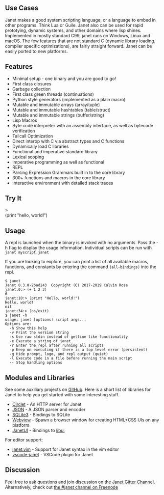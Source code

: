 ## Use Cases

Janet makes a good system scripting language, or a language to embed in other programs. Think Lua or Guile. Janet also can be used for rapid prototying, dynamic systems, and other domains
where lisp shines. Implemented in mostly standard C99, janet runs on Windows, Linux and macOS.
The few features that are not standard C (dynamic library loading, compiler specific optimizations),
are fairly straight forward. Janet can be easily ported to new platforms.

## Features

* Minimal setup - one binary and you are good to go!
* First class closures
* Garbage collection
* First class green threads (continuations)
* Python style generators (implemented as a plain macro)
* Mutable and immutable arrays (array/tuple)
* Mutable and immutable hashtables (table/struct)
* Mutable and immutable strings (buffer/string)
* Lisp Macros
* Byte code interpreter with an assembly interface, as well as bytecode verification
* Tailcall Optimization
* Direct interop with C via abstract types and C functions
* Dynamically load C libraries
* Functional and imperative standard library
* Lexical scoping
* Imperative programming as well as functional
* REPL
* Parsing Expression Grammars built in to the core library
* 300+ functions and macros in the core library
* Interactive environment with detailed stack traces

## Try It
<div id="replblock">
<div id="replterm">

</div>
<div id="replinbar">
  <span id="replprompt">&gt;</span><div contenteditable="true" id="replin">(print "hello, world!")</div>
</div>
</div>

## Usage

A repl is launched when the binary is invoked with no arguments. Pass the -h flag
to display the usage information. Individual scripts can be run with `janet myscript.janet`

If you are looking to explore, you can print a list of all available macros, functions, and constants
by entering the command `(all-bindings)` into the repl.

```
$ janet
Janet 0.3.0-2bad243  Copyright (C) 2017-2019 Calvin Rose
janet:0:> (+ 1 2 3)
6
janet:10:> (print "Hello, world!")
Hello, world!
nil
janet:34:> (os/exit)
$ janet -h
usage: janet [options] script args...
Options are:
  -h Show this help
  -v Print the version string
  -s Use raw stdin instead of getline like functionality
  -e Execute a string of janet
  -r Enter the repl after running all scripts
  -p Keep on executing if there is a top level error (persistent)
  -q Hide prompt, logo, and repl output (quiet)
  -l Execute code in a file before running the main script
  -- Stop handling options
```

## Modules and Libraries

See some auxiliary projects on [GitHub](https://github.com/janet-lang). Here is a short list of libraries
for Janet to help you get started with some interesting stuff.

* [Circlet](https://github.com/janet-lang/circlet) - An HTTP server for Janet
* [JSON](https://github.com/janet-lang/json) - A JSON parser and encoder
* [SQLite3](https://github.com/janet-lang/sqlite3) - Bindings to SQLite
* [Webview](https://github.com/janet-lang/webview) - Spawn a browser window for creating HTML+CSS UIs on any platform
* [JanetUI](https://github.com/janet-lang/janetui) - Bindings to [libui](https://github.com/andlabs/libui)

For editor support:

* [janet.vim](https://github.com/janet-lang/janet.vim) - Support for Janet syntax in the vim editor
* [vscode-janet](https://github.com/janet-lang/vscode-janet) - VSCode plugin for Janet

## Discussion

Feel free to ask questions and join discussion on the [Janet Gitter Channel](https://gitter.im/janet-language/community).
Alternatively, check out [the #janet channel on Freenode](https://webchat.freenode.net/)
